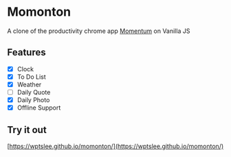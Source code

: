 # Momonton

A clone of the productivity chrome app [Momentum](https://chrome.google.com/webstore/detail/momentum/) on Vanilla JS

## Features

- [x] Clock
- [x] To Do List
- [x] Weather
- [ ] Daily Quote
- [x] Daily Photo
- [x] Offline Support

## Try it out

[https://wptslee.github.io/momonton/](https://wptslee.github.io/momonton/)
